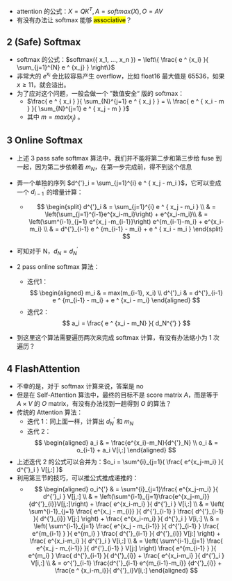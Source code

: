 - attention 的公式：$X = Q K^{T}, A = softmax(X),  O = AV$
- 有没有办法让 softmax 能够 <mark>associative</mark>？

## 2 (Safe) Softmax
- softmax 的公式：$softmax({ x_1, ..., x_n }) = \left\{  \frac{ e ^ {x_i} }{ \sum_{j=1}^{N} e ^ {x_j} } \right\}$
- 非常大的 $e ^ {x_i}$ 会比较容易产生 overflow，比如 float16 最大值是 65536，如果 $x \ge 11$，就会溢出。
- 为了应对这个问题，一般会做一个 ”数值安全“ 版的 softmax：
	- $\frac{ e ^ { x_i } }{ \sum_{N}^{j=1} e ^ { x_j }  } = \\ \frac{ e ^ { x_i  - m } }{ \sum_{N}^{j=1} e ^ { x_j - m }  }$
	- 其中 $m = max(x_j)$ 。

## 3 Online Softmax
- 上述 3 pass safe softmax 算法中，我们并不能将第二步和第三步给 fuse 到一起，因为第二步依赖着 $m_N$，在第一步完成前，得不到这个信息
- 弄一个单独的序列 $d^{'}_i = \sum_{j=1}^{i} e ^ { x_j - m_i }$，它可以变成一个 $d^{'}_{i-1}$ 的增量计算：
	- $$
	\begin{split}
		d^{'}_i & = \sum_{j=1}^{i} e ^ { x_j - m_i } \\
				& = \left(\sum_{j=1}^{i-1}e^{x_i-m_i}\right) + e^{x_i-m_i}\\
				& = \left(\sum^{i-1}_{j=1} e^{x_j -m_{i-1}}\right) e^{m_{i-1}-m_i} + e^{x_i-m_i} \\
	            & = d^{'}_{i-1} e ^ {m_{i-1} - m_i} + e ^ { x_i - m_i }
	\end{split} 
	$$

- 可知对于 N，$d_N = d_N ^ {'}$
- 2 pass online softmax 算法：
	- 迭代1： $$ 
	  \begin{aligned}
	   m_i & = max(m_{i-1}, x_i) \\
	   d^{'}_i & = d^{'}_{i-1} e ^ {m_{i-1} - m_i} + e ^ {x_i - m_i} 
	  \end{aligned} 
	  $$
	- 迭代2：$$ a_i = \frac{ e ^ {x_i - m_N} }{ d_N^{'} } $$
- 到这里这个算法需要遍历两次来完成 softmax 计算，有没有办法缩小为 1 次遍历？

## 4 FlashAttention
- 不幸的是，对于 softmax 计算来说，答案是 no 
- 但是在 Self-Attention 算法中，最终的目标不是 score matrix $A$，而是等于 $A \times V$ 的 $O$ matrix，有没有办法找到一趟得到 $O$ 的算法？
- 传统的 Attention 算法：
	- 迭代 1：同上面一样，计算出 $d^{'}_N$ 和 $m_N$
	- 迭代 2：$$
	  \begin{aligned}
	    a_i & = \frac{e^{x_i}-m_N}{d^{'}_N} \\
	    o_i & = o_{i-1} + a_i V[i,:]
	  \end{aligned}
	  $$
- 上述迭代 2 的公式可以合并为：$o_i = \sum^{i}_{j=1}( \frac{ e^{x_j-m_i} }{ d^{'}_i } V[j,:] )$
- 利用第三节的技巧，可以推公式推成递推的：
	- $$
	\begin{aligned}
	o_i^{'} & = \sum^{i}_{j=1}\frac{ e^{x_j-m_i} }{ d^{'}_i } V[j,:] \\
			& = 
				\left(\sum^{i-1}_{j=1}\frac{e^{x_j-m_i}}{d^{'}_{i}}V[j,:]\right) + 
				\frac{ e^{x_i-m_i} }{ d^{'}_i } V[i,:]
			\\
			& = 
				\left( 
				\sum^{i-1}_{j=1}
				\frac{ e^{x_j - m_{i}} }{ d^{'}_{i-1} }
				\frac{ d^{'}_{i-1} }{ d^{'}_{i}}
				V[j:]
				\right) + 
				\frac{ e^{x_i-m_i} }{ d^{'}_i } V[i,:]
			\\
				& = 
				\left( 
				\sum^{i-1}_{j=1}
				\frac{ e^{x_j - m_{i-1}} }{ d^{'}_{i-1} }
				\frac{ e^{m_{i-1} } }{ e^{m_i} }
				\frac{ d^{'}_{i-1} }{ d^{'}_{i}}
				V[j:]
				\right) + 
				\frac{ e^{x_i-m_i} }{ d^{'}_i } V[i,:]
			\\
				& = 
				\left( 
				\sum^{i-1}_{j=1}
				\frac{ e^{x_j - m_{i-1}} }{ d^{'}_{i-1} }
				V[j:]
				\right)
				\frac{ e^{m_{i-1} } }{ e^{m_i} }
				\frac{ d^{'}_{i-1} }{ d^{'}_{i}} + 
				\frac{ e^{x_i-m_i} }{ d^{'}_i } V[i,:]
			\\
	        & = o^{'}_{i-1} \frac{d^{'}_{i-1} e^{m_{i-1}-m_i}}  {d^{'}_{i}} + \frac{e ^ {x_i-m_i}}{ d^{'}_i}V[i,:]
	\end{aligned}
	$$